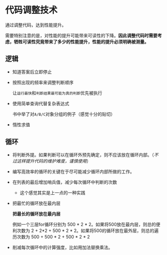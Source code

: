 # 代码调整技术

通过调整代码，达到性能提升。

需要特别注意的是，对性能的提升可能带来可读性的下降。**因此调整代码时需要考虑，牺牲可读性究竟带来了多少的性能提升，性能的提升必须明确被测量。**

## 逻辑
- 知道答案后立即停止
- 按照出现的频率来调整判断顺序
  
  让`运行最快`和`判断结果最可能为真的判断`优先被执行
- 使用简单查询代替复杂表达式

  书中举了对`A/B/C`对象分组的例子（感觉十分的贴切）

- 惰性求值

## 循环

- 将判断外提。如果判断可以在循环外预先确定，则不应该放在循环内部。（*不过这样提升代码的维护难度，谨慎使用*）
- 编写高效率的循环的关键在于尽可能减少循环内部所做的工作。
- 在列表的最后增加哨兵值，减少每次循环中判断的次数
  - 这个感觉其实是上一点的一种实践
- 把最忙的循环放在最内层

  **把最长的循环放在最内层**
  
  例如一个三层for循环分别为 500 * 2 * 2。如果将500放在最内层，则总的便利次数为 2 + 2*2 + 500 * 2 * 2。如果将500的循环放在最外层，则总的遍历次数为 500 + 500 * 2 + 500 * 2 * 2

- 削减每次循环中的计算强度，比如用加法替换乘法。
